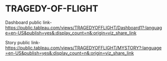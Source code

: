 # TRAGEDY-OF-FLIGHT


Dashboard public link-https://public.tableau.com/views/TRAGEDYOFFLIGHT/Dashboard1?:language=en-US&publish=yes&:display_count=n&:origin=viz_share_link

Story public link-https://public.tableau.com/views/TRAGEDYOFFLIGHT/MYSTORY?:language=en-US&publish=yes&:display_count=n&:origin=viz_share_link
